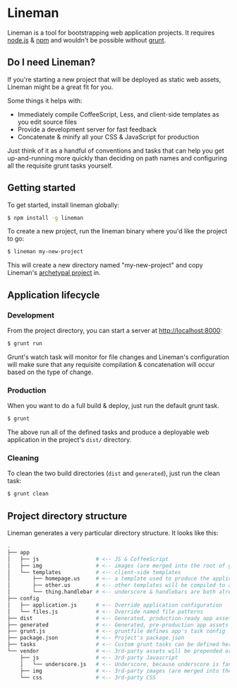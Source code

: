 # Lineman

Lineman is a tool for bootstrapping web application projects. It requires [node.js](http://nodejs.org) & [npm](http://npmjs.org) and wouldn't be possible without [grunt](https://github.com/cowboy/grunt).

## Do I need Lineman?

If you're starting a new project that will be deployed as static web assets, Lineman might be a great fit for you. 

Some things it helps with:

* Immediately compile CoffeeScript, Less, and client-side templates as you edit source files
* Provide a development server for fast feedback
* Concatenate & minify all your CSS & JavaScript for production

Just think of it as a handful of conventions and tasks that can help you get up-and-running more quickly than deciding on path names and configuring all the requisite grunt tasks yourself.

## Getting started

To get started, install lineman globally:

``` bash
$ npm install -g lineman
```

To create a new project, run the lineman binary where you'd like the project to go:

``` bash
$ lineman my-new-project
```

This will create a new directory named "my-new-project" and copy Lineman's [archetypal project](https://github.com/testdouble/lineman/tree/master/archetype) in.

## Application lifecycle

### Development

From the project directory, you can start a server at [http://localhost:8000](localhost:8000): 

``` bash
$ grunt run
```

Grunt's watch task will monitor for file changes and Lineman's configuration will make sure that any requisite compilation & concatenation will occur based on the type of change.

### Production

When you want to do a full build & deploy, just run the default grunt task.

``` bash
$ grunt
```

The above run all of the defined tasks and produce a deployable web application in the project's `dist/` directory.

### Cleaning

To clean the two build directories (`dist` and `generated`), just run the clean task:

``` bash
$ grunt clean
```

## Project directory structure

Lineman generates a very particular directory structure. It looks like this:

``` bash
.
├── app
│   ├── js                  # <-- JS & CoffeeScript
│   ├── img                 # <-- images (are merged into the root of generated & dist)        
│   └── templates           # <-- client-side templates
│       ├── homepage.us     # <-- a template used to produce the application's index.html
│       ├── other.us        # <-- other templates will be compiled to a window.JST object
│       └── thing.handlebar # <-- underscore & handlebars are both already set up
├── config
│   ├── application.js      # <-- Override application configuration
│   └── files.js            # <-- Override named file patterns
├── dist                    # <-- Generated, production-ready app assets
├── generated               # <-- Generated, pre-production app assets
├── grunt.js                # <-- gruntfile defines app's task config
├── package.json            # <-- Project's package.json
├── tasks                   # <-- Custom grunt tasks can be defined here
└── vendor                  # <-- 3rd-party assets will be prepended or merged into the application
    ├── js                  # <-- 3rd-party Javascript
    │   └── underscore.js   # <-- Underscore, because underscore is fantastic.
    ├── img                 # <-- 3rd-party images (are merged into the root of generated & dist)        
    └── css                 # <-- 3rd-party CSS

```